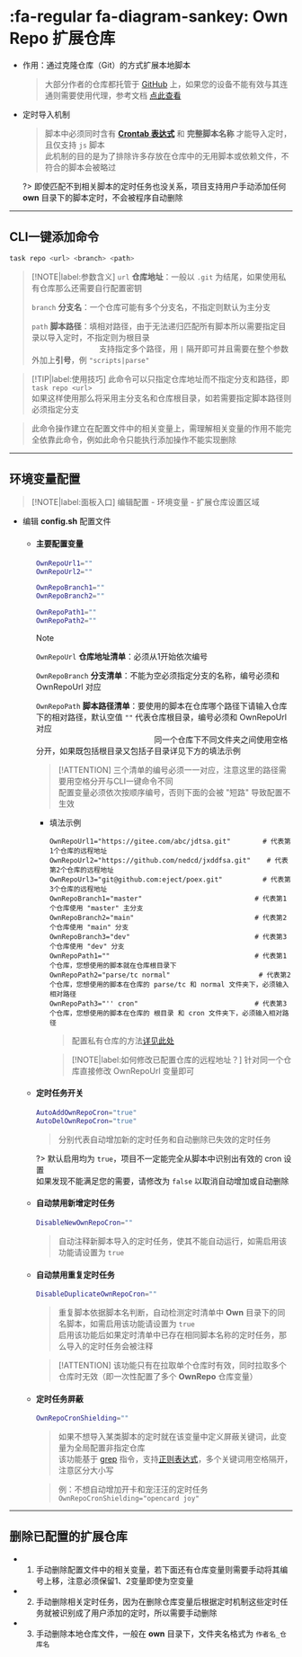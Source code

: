 # :fa-regular fa-diagram-sankey: Own Repo 扩展仓库
- 作用：通过克隆仓库（Git）的方式扩展本地脚本

  > 大部分作者的仓库都托管于 [GitHub](https://github.com) 上，如果您的设备不能有效与其连通则需要使用代理，参考文档 [点此查看](./install/配置代理)

- 定时导入机制

  > 脚本中必须同时含有 **[Crontab 表达式](https://www.runoob.com/w3cnote/linux-crontab-tasks.html)** 和 **完整脚本名称** 才能导入定时，且仅支持 `js` 脚本\
  > 此机制的目的是为了排除许多存放在仓库中的无用脚本或依赖文件，不符合的脚本会被略过

  ?> 即使匹配不到相关脚本的定时任务也没关系，项目支持用户手动添加任何 **own** 目录下的脚本定时，不会被程序自动删除

***

## CLI一键添加命令

  ```bash
  task repo <url> <branch> <path>
  ```

  > [!NOTE|label:参数含义]
  > `url` **仓库地址**：一般以 `.git` 为结尾，如果使用私有仓库那么还需要自行配置密钥
  >
  > `branch` **分支名**：一个仓库可能有多个分支名，不指定则默认为主分支
  >
  > `path` **脚本路径**：填相对路径，由于无法递归匹配所有脚本所以需要指定目录以导入定时，不指定则为根目录\
  > ㅤㅤㅤㅤㅤㅤㅤㅤㅤ 支持指定多个路径，用 `|` 隔开即可并且需要在整个参数外加上**引号**，例 `"scripts|parse"`

  > [!TIP|label:使用技巧]
  > 此命令可以只指定仓库地址而不指定分支和路径，即 `task repo <url>`\
  > 如果这样使用那么将采用主分支名和仓库根目录，如若需要指定脚本路径则必须指定分支

  > 此命令操作建立在配置文件中的相关变量上，需理解相关变量的作用不能完全依靠此命令，例如此命令只能执行添加操作不能实现删除

***

## 环境变量配置

  > [!NOTE|label:面板入口]
  > 编辑配置 - 环境变量 - 扩展仓库设置区域

  - 编辑 **config.sh** 配置文件

    - #### 主要配置变量

      ```bash
      OwnRepoUrl1=""
      OwnRepoUrl2=""

      OwnRepoBranch1=""
      OwnRepoBranch2=""

      OwnRepoPath1=""
      OwnRepoPath2=""
      ```
      > [!NOTE]
      > `OwnRepoUrl` **仓库地址清单**：必须从1开始依次编号
      > 
      > `OwnRepoBranch` **分支清单**：不能为空必须指定分支的名称，编号必须和 OwnRepoUrl 对应
      > 
      > `OwnRepoPath` **脚本路径清单**：要使用的脚本在仓库哪个路径下请输入仓库下的相对路径，默认空值 `""` 代表仓库根目录，编号必须和 OwnRepoUrl 对应\
      > ㅤㅤㅤㅤㅤㅤㅤㅤㅤㅤㅤㅤㅤㅤㅤ ㅤ同一个仓库下不同文件夹之间使用空格分开，如果既包括根目录又包括子目录详见下方的填法示例

      > [!ATTENTION]
      > 三个清单的编号必须一一对应，注意这里的路径需要用空格分开与CLI一键命令不同\
      > 配置变量必须依次按顺序编号，否则下面的会被 "短路" 导致配置不生效

      - 填法示例

        ```
        OwnRepoUrl1="https://gitee.com/abc/jdtsa.git"        # 代表第1个仓库的远程地址
        OwnRepoUrl2="https://github.com/nedcd/jxddfsa.git"    # 代表第2个仓库的远程地址
        OwnRepoUrl3="git@github.com:eject/poex.git"          # 代表第3个仓库的远程地址
        OwnRepoBranch1="master"                            # 代表第1个仓库使用 "master" 主分支
        OwnRepoBranch2="main"                              # 代表第2个仓库使用 "main" 分支
        OwnRepoBranch3="dev"                               # 代表第3个仓库使用 "dev" 分支
        OwnRepoPath1=""                                    # 代表第1个仓库，您想使用的脚本就在仓库根目录下
        OwnRepoPath2="parse/tc normal"                      # 代表第2个仓库，您想使用的脚本在仓库的 parse/tc 和 normal 文件夹下，必须输入相对路径
        OwnRepoPath3="'' cron"                             # 代表第3个仓库，您想使用的脚本在仓库的 根目录 和 cron 文件夹下，必须输入相对路径
        ```
        > 配置私有仓库的方法[详见此处](./config/主要仓库?id=配置私有仓库)

        > [!NOTE|label:如何修改已配置仓库的远程地址？]
        > 针对同一个仓库直接修改 OwnRepoUrl 变量即可

    - #### 定时任务开关

      ```bash
      AutoAddOwnRepoCron="true"
      AutoDelOwnRepoCron="true"
      ```
      > 分别代表自动增加新的定时任务和自动删除已失效的定时任务

      ?> 默认启用均为 `true`，项目不一定能完全从脚本中识别出有效的 cron 设置\
        如果发现不能满足您的需要，请修改为 `false` 以取消自动增加或自动删除

    - #### 自动禁用新增定时任务

      ```bash
      DisableNewOwnRepoCron=""
      ```
      > 自动注释新脚本导入的定时任务，使其不能自动运行，如需启用该功能请设置为 `true`

    - #### 自动禁用重复定时任务

      ```bash
      DisableDuplicateOwnRepoCron=""
      ```

      > 重复脚本依据脚本名判断，自动检测定时清单中 **Own** 目录下的同名脚本，如需启用该功能请设置为 `true`\
      > 启用该功能后如果定时清单中已存在相同脚本名称的定时任务，那么导入的定时任务会被注释

      > [!ATTENTION]
      > 该功能只有在拉取单个仓库时有效，同时拉取多个仓库时无效（即一次性配置了多个 **OwnRepo** 仓库变量）

    - #### 定时任务屏蔽

      ```bash
      OwnRepoCronShielding=""
      ```

      > 如果不想导入某类脚本的定时就在该变量中定义屏蔽关键词，此变量为全局配置非指定仓库\
      > 该功能基于 [grep](https://www.runoob.com/linux/linux-comm-grep.html) 指令，支持[正则表达式](https://blog.csdn.net/Gou_Hailong/article/details/109470583)，多个关键词用空格隔开，注意区分大小写

      > 例：不想自动增加开卡和宠汪汪的定时任务 `OwnRepoCronShielding="opencard joy"`

***

## 删除已配置的扩展仓库 <!-- {docsify-ignore} -->

  - 1. 手动删除配置文件中的相关变量，若下面还有仓库变量则需要手动将其编号上移，注意必须保留1、2变量即使为空变量
  - 2. 手动删除相关定时任务，因为在删除仓库变量后根据定时机制这些定时任务就被识别成了用户添加的定时，所以需要手动删除
  - 3. 手动删除本地仓库文件，一般在 **own** 目录下，文件夹名格式为 `作者名_仓库名`